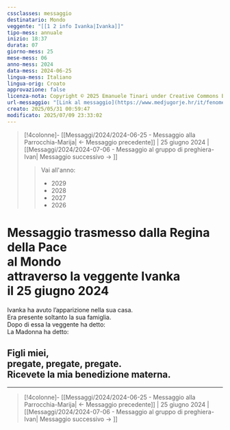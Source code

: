```yaml
---
cssclasses: messaggio
destinatario: Mondo
veggente: "[[1 2 info Ivanka|Ivanka]]"
tipo-mess: annuale
inizio: 18:37
durata: 07
giorno-mess: 25
mese-mess: 06
anno-mess: 2024
data-mess: 2024-06-25
lingua-mess: Italiano
lingua-orig: Croato
approvazione: false
licenza-nota: Copyright © 2025 Emanuele Tinari under Creative Commons BY-NC-SA 4.0 https://creativecommons.org/licenses/by-nc-sa/4.0/
url-messaggio: "[Link al messaggio](https://www.medjugorje.hr/it/fenomeno-di-medjugorje/apparizioni-annuali/)"
creato: 2025/05/31 00:59:47
modificato: 2025/07/09 23:33:02
---
```


> [!4colonne]- [[Messaggi/2024/2024-06-25 - Messaggio alla Parrocchia-Marija| ← Messaggio precedente]] | 25 giugno 2024 | [[Messaggi/2024/2024-07-06 - Messaggio al gruppo di preghiera-Ivan| Messaggio successivo → ]]
>> <span class="verde">Vai all'anno:</span>
>> - 2029
>> - 2028
>> - 2027
>> - 2026
>

# Messaggio trasmesso dalla Regina della Pace<br>al Mondo<br>attraverso la veggente Ivanka<br>il 25 giugno 2024

Ivanka ha avuto l’apparizione nella sua casa.<br>Era presente soltanto la sua famiglia.<br>Dopo di essa la veggente ha detto:<br>La Madonna ha detto:
## Figli miei,<br>pregate, pregate, pregate.<br>Ricevete la mia benedizione materna.

***

> [!4colonne]- [[Messaggi/2024/2024-06-25 - Messaggio alla Parrocchia-Marija| ← Messaggio precedente]] | 25 giugno 2024 | [[Messaggi/2024/2024-07-06 - Messaggio al gruppo di preghiera-Ivan| Messaggio successivo → ]]
